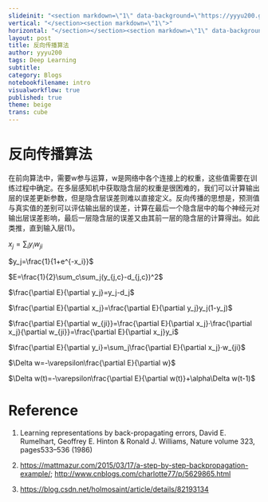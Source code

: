 ```yaml
---
slideinit: "<section markdown=\"1\" data-background=\"https://yyyu200.github.io/DFTbook/img/slidebackground.png\"><section markdown=\"1\">"
vertical: "</section><section markdown=\"1\">"
horizontal: "</section></section><section markdown=\"1\" data-background=\"https://yyyu200.github.io/DFTbook/img/slidebackground.png\"><section markdown=\"1\">"
layout: post
title: 反向传播算法
author: yyyu200
tags: Deep Learning
subtitle: 
category: Blogs
notebookfilename: intro
visualworkflow: true
published: true
theme: beige
trans: cube
---
```


# 反向传播算法

 在前向算法中，需要w参与运算，w是网络中各个连接上的权重，这些值需要在训练过程中确定。在多层感知机中获取隐含层的权重是很困难的，我们可以计算输出层的误差更新参数，但是隐含层误差则难以直接定义。反向传播的思想是，预测值与真实值的差别可以评估输出层的误差，计算在最后一个隐含层中的每个神经元对输出层误差影响，最后一层隐含层的误差又由其前一层的隐含层的计算得出。如此类推，直到输入层(1)。

$x_j=\sum_iy_iw_{ji}$

$y_j=\frac{1}{1+e^{-x_i}}$

$E=\frac{1}{2}\sum_c\sum_j(y_{j,c}-d_{j,c})^2$

$\frac{\partial E}{\partial y_j}=y_j-d_j$

$\frac{\partial E}{\partial x_j}=\frac{\partial E}{\partial y_j}y_j(1-y_j)$

$\frac{\partial E}{\partial w_{ji}}=\frac{\partial E}{\partial x_j}·\frac{\partial x_j}{\partial w_{ji}}=\frac{\partial E}{\partial x_j}y_i$

$\frac{\partial E}{\partial y_i}=\sum_j\frac{\partial E}{\partial x_j}·w_{ji}$

$\Delta w=-\varepsilon\frac{\partial E}{\partial w}$

$\Delta w(t)=-\varepsilon\frac{\partial E}{\partial w(t)}+\alpha\Delta w(t-1)$


# Reference
1. Learning representations by back-propagating errors, David E. Rumelhart, Geoffrey E. Hinton & Ronald J. Williams, Nature volume 323, pages533–536 (1986) 

2. https://mattmazur.com/2015/03/17/a-step-by-step-backpropagation-example/; http://www.cnblogs.com/charlotte77/p/5629865.html

3. https://blog.csdn.net/holmosaint/article/details/82193134

